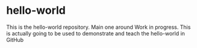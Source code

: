 # hello-world
This is the hello-world repository. Main one around
Work in progress. This is actually going to be used to demonstrate and teach the hello-world in GitHub
